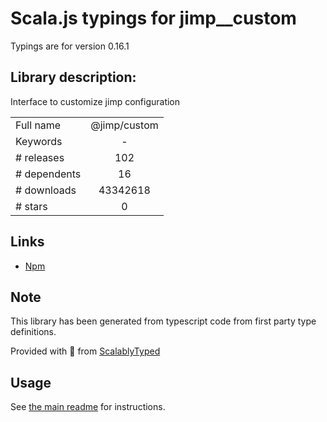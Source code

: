 
# Scala.js typings for jimp__custom

Typings are for version 0.16.1

## Library description:
Interface to customize jimp configuration

|                    |                 |
| ------------------ | :-------------: |
| Full name          | @jimp/custom |
| Keywords           | - |
| # releases         | 102 |
| # dependents       | 16 |
| # downloads        | 43342618 |
| # stars            | 0 |

## Links
- [Npm](https://www.npmjs.com/package/%40jimp%2Fcustom)
    


## Note
This library has been generated from typescript code from first party type definitions.

Provided with :purple_heart: from [ScalablyTyped](https://github.com/oyvindberg/ScalablyTyped)

## Usage
See [the main readme](../../readme.md) for instructions.



